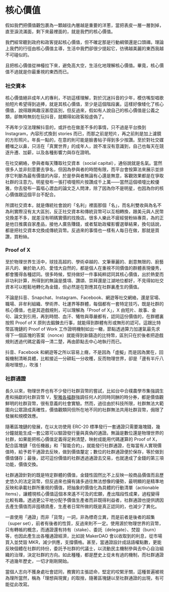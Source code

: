 # 核心價值

假如我們把價值觀包裹為一顆越往內層越是重要的洋蔥，當把表皮一層一層剝掉，直至淚流滿面，剩下來最裡面的，就是我們的核心價值。

我們經常聽到政府和政客提起核心價值，但不確定那是行動綱領還是口頭禪。理論上我們的行徑由核心價值主導，生活中我們卻很少提起它，彷彿越美麗的東西我越不可碰似的。

且把核心價值從神檯拉下來，避免高大空，生活化地理解核心價值。畢竟，核心價值不過就是你最重視的東西而已。

### 社交資本

核心價值絕非成年人的專利，不妨這樣理解，對於沉迷抖音的少年，模仿嘴型唱歌拍短片希望得到追捧，就是其核心價值，至少是這個階段裏。這樣好像矮化了核心價值，說得跟興趣沒甚麼區別，但反過來，假如有人說自己的核心價值是公義之類，卻無時無刻在玩抖音，就顯得如政客般虛偽了。

不再年少沒法理解抖音的，或許也在做差不多的事情，只不過是平台換到 Instagram，內容形式換到 stories 而已，而那之前是短片，再之前則是加上濾鏡的方形照片。年長一點的，在意的則可能是臉書帖子得到多少按讚。至於對社交媒體嗤之以鼻，只活在「真實世界」的成年人，說不准沒有意識到，自己也每天在競逐升遷、加薪，以及各種影響力與存在證明。

在社交網絡，參與者每天賺取社交資本（social capital），通俗說就是名氣。當然很多人並非刻意要去爭名，但因為參與者的時間有限，而平台會按算法來展示並排序它判斷為最有價值的內容，於是參與者無論有心還是無意，客觀效果都是在爭取社群的注意力。明星發布一張打噴嚏照片按讚成千上萬——當然這個噴嚏比較優雅，你去發布一篇嘔心瀝血的論文乏人問津，除了因為你不是明星，也因為你的核心價值跟這個平台不配合。

所謂社交資本，就是傳統社會說的「名利」裡面那個「名」，而名利雙收與為名不為利實際沒有太大區別，反正社交資本和傳統貨幣可以互相轉換，跟美元與人民幣兌換差不多，就差沒有明碼實價的找換店。很多人樂此不疲經營粉絲專頁，為的正是他日推廣自家產品，接他人廣告賺錢，或者幫助政權影響選舉結果，換句話說，都是把社交資本兌換成傳統貨幣。反過來的事情也一樣有人每日在做，那就是買讚，買粉絲。

### Proof of X

至於物理世界生活中，球技高超的、學術卓越的、文筆華麗的、創意無限的、廚藝非凡的、樂於助人的、愛惜大自然的，都是個人在重視不同價值的群體表現優秀，都會獲得各種認同。很多時候，堅持做好一件事純粹認同其核心價值，出於熱愛而非功利計算，所得到的無論是獎項、讚頌、崇拜還是江湖地位都好，不見得如社交資本可以輕鬆地轉化為金錢，但必然是在對應其在社群裏產生的價值。

不論是抖音、Snapchat、Instagram、Facebook、網遊等社交網絡，還是官場、職場、非牟利組織、學術界、社運界等群體，每個都有一套特定技巧，既是社群的核心價值，也是其遊戲規則，可以理解為「Proof of X」，X 由短片、故事、金句、論文到引用，再到時間、血汗、犧牲與尊嚴都有，認同這份價值的，在群體裏按照 Proof of X 原則去鍛鍊去行事，就能得到群體有形或無形的認可。這跟比特幣區塊鏈的 Proof of Work 工作證明機制如出一轍，節點透過算力加運氣最先求得下一個區塊的答案（nonce）就能得到新鑄造的比特幣，區別只在於後者把遊戲規則透過代碼定義得一清二楚，再由節點去中心地執行而已。

抖音、Facebook 和網遊等之所以容易上癮，不是因為「虛擬」而是因為實在，回報機制清晰具體，比較接近一分耕耘一分收穫，反而物理世界，卻是「邊有半斤八兩咁理想」，吹漲！

### 社群通證

長久以來，物理世界也有不少發行社群貨幣的嘗試，比如台中合樸農學市集強調生產和捐獻的社群貨幣 V，[聖雅各福群](https://www.sjs.org.hk/tc/front/front.php)強調任何人的同時同酬的時分券，都是價值觀鮮明的社群貨幣，很有意義的社會實驗。然而，過往由於科技所限，社群無法大範圍向公眾證成真確性，價值觀類同但所在地不同的社群無法共用社群貨幣，侷限了發展和規模效應。

隨著區塊鏈的發展，在以太坊使用 ERC-20 標準發行一套通證只需要幾塊錢，幾分鐘就能生成一套公眾可以驗證發行量與真偽的通證。無論是數位還是物理世界的社群，如果能把核心價值定義得足夠清楚，映射成能用代碼運算的 Proof of X，配合區塊鏈「信任機器」和「智能合約」，就能發行社群通證，在每當有人實現價值時，給予若干通證去反映，做到價值釐定；數位的社群通證便於保存，等於做到價值儲存；最後，認可這份價值的社群透過通證去交易，也就達成了金錢的第三項功能，價值交換。

社群通證針對的既是特定群體的價值，金錢性固然比不上反映一般商品價值而且歷史悠久的法定貨幣，但反過來也擁有諸多過往無法想像的優勢，最明顯的是精準地反映和承載社群所重視的價值，把抽象的價值化為具體的行動清單（actionable items），讓體現核心價值這個本來遙不可及的宏願，產出階段性成果，過程變得比較有趣。透過更公平地分配予價值生產者而非既得利益者，社群通證也提供誘因去產生價值而非囤積資產，生產者日常所做的既是真正認同的，也減少了異化。

一直使用「通證」而非「貨幣」一詞，非為標奇立異，而是前者是後者的超集（super set），前者有後者的性質，反過來則不一定。使用源於物理世界的貨幣，只有轉帳的概念，而通證還有持有（stake）、委託（delegate）、焚毀（burn）等，也因此產生出各種通證經濟，比如說 MakerDAO 會以收取到的利息，從市場買入並焚毀 MKR，減少供應，支撐價格。甚至，當通證設計成話語權點數，更能反映個體在社群的持份，委託予社群的代議士，以流動民主機制參與去中心自治組織的治理，決定社群的方向。如此種種，都是歷史上從未有過的機制，而社群通證不過幾年歷史，一切才剛剛開始。

當個人志向不獲身處社會認同，務實的主張認命，堅定的咬緊牙關，這種普遍被視為理所當然，稱為「理想與現實」的取捨，隨著區塊鏈以至社群通證的出現，有可能從此改寫。

